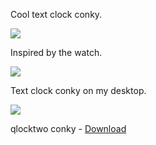 Cool text clock conky.

<img src="https://skandyns.github.io/img/qlocktwo-conky.png"/>

Inspired by the watch.

<img src="https://skandyns.github.io/img/qlocktwo-watch.jpg"/>

Text clock conky on my desktop.

<img src="https://skandyns.github.io/img/qlocktwo-conky-desktop.png"/>

qlocktwo conky - <a href="https://github.com/skandyns/qlocktwo-conky" target="_blank">Download</a>
